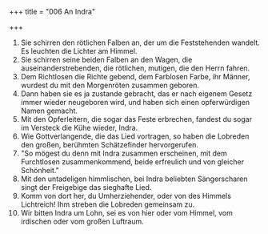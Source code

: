 +++
title = "006 An Indra"

+++


1.	Sie schirren den rötlichen Falben an, der um die Feststehenden wandelt. Es leuchten die Lichter am Himmel.
2.	Sie schirren seine beiden Falben an den Wagen, die auseinanderstrebenden, die rötlichen, mutigen, die den Herrn fahren.
3.	Dem Richtlosen die Richte gebend, dem Farblosen Farbe, ihr Männer, wurdest du mit den Morgenröten zusammen geboren.
4.	Dann haben sie es ja zustande gebracht, das er nach eigenem Gesetz immer wieder neugeboren wird, und haben sich einen opferwürdigen Namen gemacht.
5.	Mit den Opferleitern, die sogar das Feste erbrechen, fandest du sogar im Versteck die Kühe wieder, Indra.
6.	Wie Gottverlangende, die das Lied vortragen, so haben die Lobreden den großen, berühmten Schätzefinder hervorgerufen.
7.	"So mögest du denn mit Indra zusammen erscheinen, mit dem Furchtlosen zusammenkommend, beide erfreulich und von gleicher Schönheit."
8.	Mit den untadeligen himmlischen, bei Indra beliebten Sängerscharen singt der Freigebige das sieghafte Lied.
9.	Komm von dort her, du Umherziehender, oder von des Himmels Lichtreich! Ihm streben die Lobreden gemeinsam zu.
10.	Wir bitten Indra um Lohn, sei es von hier oder vom Himmel, vom irdischen oder vom großen Luftraum.


